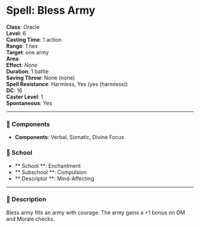 
# Spell: Bless Army
**Class**: Oracle  
**Level**: 6  
**Casting Time**: 1 action  
**Range**: 1 hex  
**Target**: one army  
**Area**:   
**Effect**: _None_  
**Duration**: 1 battle  
**Saving Throw**: None (none)  
**Spell Resistance**: Harmless, Yes (yes (harmless))  
**DC**: 16  
**Caster Level**: 1  
**Spontaneous**: Yes

---

### 🔮 Components
- **Components**: Verbal, Somatic, Divine Focus

### 🏫 School
- ** School **: Enchantment
- ** Subschool **: Compulsion
- ** Descriptor **: Mind-Affecting
---

### 📜 Description
Bless army fills an army with courage. The army gains a +1 bonus on OM and Morale checks.
